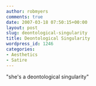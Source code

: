 ```yaml
---
author: robmyers
comments: true
date: 2007-03-18 07:50:15+00:00
layout: post
slug: deontological-singularity
title: Deontological Singularity
wordpress_id: 1246
categories:
- Aesthetics
- Satire
---
```


"she's a deontological singularity"  


